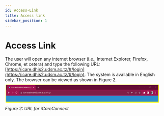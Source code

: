 ```yaml
---
id: Access-Link
title: Access link
sidebar_position: 1
---
```


# Access Link

The user will open any internet browser (i.e., Internet Explorer, Firefox, Chrome, et cetera) and type the following URL: [https://icare.dhis2.udsm.ac.tz/#/login](https://icare.dhis2.udsm.ac.tz/#/login). The system is available in English only. The browser can be viewed as shown in Figure 2.
![alt text](<../../static/img/URL for iCareConnect.PNG>)
*Figure 2: URL for iCareConnect*
